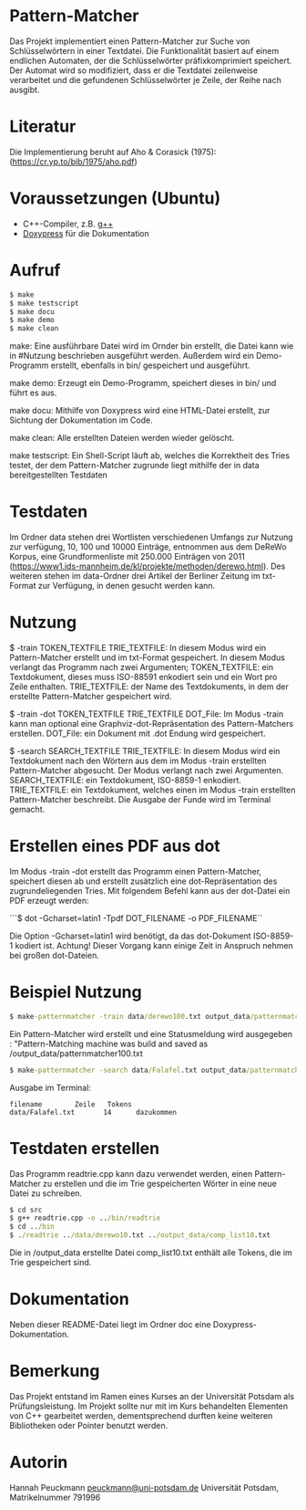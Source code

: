 # Pattern-Matcher

Das Projekt implementiert einen Pattern-Matcher zur Suche von Schlüsselwörtern in einer Textdatei. Die Funktionalität basiert auf einem endlichen Automaten, der die Schlüsselwörter präfixkomprimiert speichert. Der Automat wird so modifiziert, dass er die Textdatei zeilenweise verarbeitet und die gefundenen Schlüsselwörter je Zeile, der Reihe nach ausgibt.



# Literatur

Die Implementierung beruht auf Aho & Corasick (1975): (https://cr.yp.to/bib/1975/aho.pdf)

# Voraussetzungen (Ubuntu)

* C++-Compiler, z.B. [g++](https://gcc.gnu.org/) 
* [Doxypress](https://www.copperspice.com/docs/doxypress/index.html) für die Dokumentation


# Aufruf

```cmd
$ make
$ make testscript
$ make docu
$ make demo
$ make clean
```

make: Eine ausführbare Datei wird im Ornder bin erstellt, die Datei kann wie in #Nutzung beschrieben ausgeführt werden.
	Außerdem wird ein Demo-Programm erstellt, ebenfalls in bin/ gespeichert und ausgeführt. 

make demo: Erzeugt ein Demo-Programm, speichert dieses in bin/ und führt es aus.

make docu: Mithilfe von Doxypress wird eine HTML-Datei erstellt, zur Sichtung der Dokumentation im Code.

make clean: Alle erstellten Dateien werden wieder gelöscht.

make testscript: Ein Shell-Script läuft ab, welches die Korrektheit des Tries testet, der dem Pattern-Matcher zugrunde liegt mithilfe der in data bereitgestellten Testdaten

# Testdaten

Im Ordner data stehen drei Wortlisten verschiedenen Umfangs zur Nutzung zur verfügung, 10, 100 und 10000 Einträge, entnommen aus dem DeReWo Korpus, eine Grundformenliste mit 250.000 Einträgen von 2011 (https://www1.ids-mannheim.de/kl/projekte/methoden/derewo.html).
Des weiteren stehen im data-Ordner drei Artikel der Berliner Zeitung im txt-Format zur Verfügung, in denen gesucht werden kann. 

# Nutzung


$ -train TOKEN_TEXTFILE TRIE_TEXTFILE: In diesem Modus wird ein Pattern-Matcher erstellt und im txt-Format gespeichert. In diesem Modus 
					 verlangt das Programm nach zwei Argumenten;
					 TOKEN_TEXTFILE: ein Textdokument, dieses muss ISO-88591 enkodiert sein und ein Wort pro Zeile enthalten.
					 TRIE_TEXTFILE: der Name des Textdokuments, in dem der erstellte Pattern-Matcher gespeichert wird.

$ -train -dot TOKEN_TEXTFILE TRIE_TEXTFILE DOT_File: Im Modus -train kann man optional eine Graphviz-dot-Repräsentation des Pattern-Matchers erstellen. 
							DOT_File: ein Dokument mit .dot Endung wird gespeichert.

$ -search SEARCH_TEXTFILE TRIE_TEXTFILE: In diesem Modus wird ein Textdokument nach den Wörtern aus dem im Modus -train erstellten Pattern-Matcher abgesucht. Der Modus 					 verlangt nach zwei Argumenten.
					 SEARCH_TEXTFILE: ein Textdokument, ISO-8859-1 enkodiert. 
					 TRIE_TEXTFILE: ein Textdokument, welches einen im Modus -train erstellten Pattern-Matcher beschreibt.
					 Die Ausgabe der Funde wird im Terminal gemacht.

# Erstellen eines PDF aus dot

Im Modus -train -dot erstellt das Programm einen Pattern-Matcher, speichert diesen ab und erstellt zusätzlich eine dot-Repräsentation des zugrundeliegenden Tries.
Mit folgendem Befehl kann aus der dot-Datei ein PDF erzeugt werden:

```$ dot -Gcharset=latin1 -Tpdf DOT_FILENAME -o PDF_FILENAME``

Die Option -Gcharset=latin1 wird benötigt, da das dot-Dokument ISO-8859-1 kodiert ist.
Achtung! Dieser Vorgang kann einige Zeit in Anspruch nehmen bei großen dot-Dateien.

# Beispiel Nutzung

```cmd
$ make-patternmatcher -train data/derewo100.txt output_data/patternmatcher100.txt
```
Ein Pattern-Matcher wird erstellt und eine Statusmeldung wird ausgegeben : "Pattern-Matching machine was build and saved as /output_data/patternmatcher100.txt

```cmd
$ make-patternmatcher -search data/Falafel.txt output_data/patternmatcher100.txt
```

Ausgabe im Terminal:
```
filename        Zeile   Tokens
data/Falafel.txt       14      dazukommen
```

# Testdaten erstellen

Das Programm readtrie.cpp kann dazu verwendet werden, einen Pattern-Matcher zu erstellen und die im Trie gespeicherten Wörter in eine neue Datei zu schreiben.


```cmd
$ cd src
$ g++ readtrie.cpp -o ../bin/readtrie
$ cd ../bin
$ ./readtrie ../data/derewo10.txt ../output_data/comp_list10.txt

```
Die in /output_data erstellte Datei comp_list10.txt enthält alle Tokens, die im Trie gespeichert sind.

# Dokumentation

Neben dieser README-Datei liegt im Ordner doc eine Doxypress-Dokumentation.

# Bemerkung

Das Projekt entstand im Ramen eines Kurses an der Universität Potsdam als Prüfungsleistung.
Im Projekt sollte nur mit im Kurs behandelten Elementen von C++ gearbeitet werden,
dementsprechend durften keine weiteren Bibliotheken oder Pointer benutzt werden.

# Autorin
Hannah Peuckmann
peuckmann@uni-potsdam.de
Universität Potsdam, Matrikelnummer 791996
